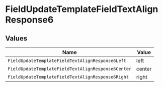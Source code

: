 # FieldUpdateTemplateFieldTextAlignResponse6


## Values

| Name                                               | Value                                              |
| -------------------------------------------------- | -------------------------------------------------- |
| `FieldUpdateTemplateFieldTextAlignResponse6Left`   | left                                               |
| `FieldUpdateTemplateFieldTextAlignResponse6Center` | center                                             |
| `FieldUpdateTemplateFieldTextAlignResponse6Right`  | right                                              |